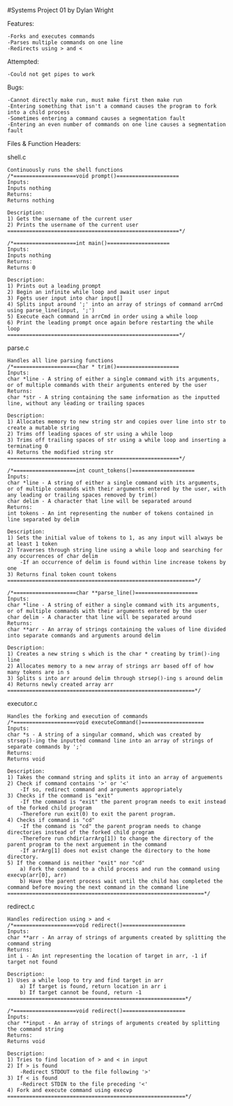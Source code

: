 #Systems Project 01 by Dylan Wright

Features:

    -Forks and executes commands
    -Parses multiple commands on one line
    -Redirects using > and <
Attempted:

    -Could not get pipes to work
Bugs:

    -Cannot directly make run, must make first then make run
    -Entering something that isn't a command causes the program to fork into a child process
    -Sometimes entering a command causes a segmentation fault
    -Entering an even number of commands on one line causes a segmentation fault

Files & Function Headers:

shell.c

    Continuously runs the shell functions
    /*====================void prompt()====================
    Inputs:
    Inputs nothing
    Returns:
    Returns nothing

    Description:
    1) Gets the username of the current user
    2) Prints the username of the current user
    =======================================================*/

    /*====================int main()====================
    Inputs:
    Inputs nothing
    Returns:
    Returns 0

    Description:
    1) Prints out a leading prompt
    2) Begin an infinite while loop and await user input
    3) Fgets user input into char input[]
    4) Splits input around ';' into an array of strings of command arrCmd using parse_line(input, ';')
    5) Execute each command in arrCmd in order using a while loop
    6) Print the leading prompt once again before restarting the while loop
    =======================================================*/


parse.c

    Handles all line parsing functions
    /*====================char * trim()====================
    Inputs:
    char *line - A string of either a single command with its arguments, or of multiple commands with their arguments entered by the user
    Returns:
    char *str - A string containing the same information as the inputted line, without any leading or trailing spaces

    Description:
    1) Allocates memory to new string str and copies over line into str to create a mutable string
    2) Trims off leading spaces of str using a while loop
    3) Trims off trailing spaces of str using a while loop and inserting a terminating 0
    4) Returns the modified string str
    =======================================================*/

    /*====================int count_tokens()====================
    Inputs:
    char *line - A string of either a single command with its arguments, or of multiple commands with their arguments entered by the user, with any leading or trailing spaces removed by trim()
    char delim - A character that line will be separated around
    Returns:
    int tokens - An int representing the number of tokens contained in line separated by delim

    Description:
    1) Sets the initial value of tokens to 1, as any input will always be at least 1 token
    2) Traverses through string line using a while loop and searching for any occurrences of char delim
        -If an occurrence of delim is found within line increase tokens by one
    3) Returns final token count tokens
    ============================================================*/

    /*====================char **parse_line()====================
    Inputs:
    char *line - A string of either a single command with its arguments, or of multiple commands with their arguments entered by the user
    char delim - A character that line will be separated around
    Returns:
    char **arr - An array of strings containing the values of line divided into separate commands and arguments around delim

    Description:
    1) Creates a new string s which is the char * creating by trim()-ing line
    2) Allocates memory to a new array of strings arr based off of how many tokens are in s
    3) Splits s into arr around delim through strsep()-ing s around delim
    4) Returns newly created array arr
    ============================================================*/


executor.c

    Handles the forking and execution of commands
    /*====================void executeCommand()====================
    Inputs:
    char *s - A string of a singular command, which was created by strsep()-ing the inputted command line into an array of strings of separate commands by ';'
    Returns:
    Returns void

    Description:
    1) Takes the command string and splits it into an array of arguements
    2) Check if command contains '>' or '<'
        -If so, redirect command and arguments appropriately
    3) Checks if the command is "exit"
        -If the command is "exit" the parent program needs to exit instead of the forked child program
        -Therefore run exit(0) to exit the parent program.
    4) Checks if command is "cd"
        -If the command is "cd" the parent program needs to change directories instead of the forked child program
        -Therefore run chdir(arrArg[1]) to change the directory of the parent program to the next arguement in the command
        -If arrArg[1] does not exist change the directory to the home directory.
    5) If the command is neither "exit" nor "cd"
        a) Fork the command to a child process and run the command using execvp(arr[0], arr)
        b) Have the parent process wait until the child has completed the command before moving the next command in the command line
    ===============================================================*/


redirect.c

    Handles redirection using > and <
    /*====================void redirect()====================
    Inputs:
    char **arr - An array of strings of arguments created by splitting the command string
    Returns:
    int i - An int representing the location of target in arr, -1 if target not found

    Description:
    1) Uses a while loop to try and find target in arr
        a) If target is found, return location in arr i
        b) If target cannot be found, return -1
    =========================================================*/
    
    /*====================void redirect()====================
    Inputs:
    char **input - An array of strings of arguments created by splitting the command string
    Returns:
    Returns void

    Description:
    1) Tries to find location of > and < in input
    2) If > is found
        -Redirect STDOUT to the file following '>'
    3) If < is found
        -Redirect STDIN to the file preceding '<'
    4) Fork and execute command using execvp
    =========================================================*/
